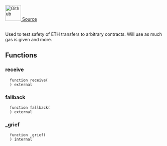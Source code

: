 <a href="https://github.com/solace-fi/solace-core/blob/main/contracts/mocks/GasGriefer.sol"><img src="/img/github.svg" alt="Github" width="50px"/> Source</a><br/><br/>

Used to test safety of ETH transfers to arbitrary contracts. Will use as much gas is given and more.


## Functions
### receive
```solidity
  function receive(
  ) external
```




### fallback
```solidity
  function fallback(
  ) external
```




### _grief
```solidity
  function _grief(
  ) internal
```




